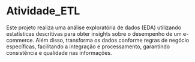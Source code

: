 # Atividade_ETL
Este projeto realiza uma análise exploratória de dados (EDA) utilizando estatísticas descritivas para obter insights sobre o desempenho de um e-commerce. Além disso, transforma os dados conforme regras de negócio específicas, facilitando a integração e processamento, garantindo consistência e qualidade nas informações.
